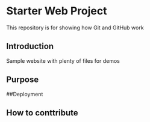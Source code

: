 # Starter Web Project

This repository is for showing how Git and GitHub work

## Introduction

Sample website with plenty of files for demos

## Purpose

##Deployment

## How to conttribute